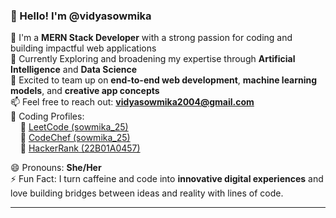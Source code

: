 ### 👋 Hello! I'm @vidyasowmika

🔭 I'm a **MERN Stack Developer** with a strong passion for coding and building impactful web applications  
🌱 Currently Exploring and broadening my expertise through **Artificial Intelligence** and **Data Science**  
💞️ Excited to team up on **end-to-end web development**, **machine learning models**, and **creative app concepts**  
📫 Feel free to reach out: **vidyasowmika2004@gmail.com**  
🧩 Coding Profiles:  
&nbsp;&nbsp;&nbsp;&nbsp;🔹 [LeetCode (sowmika_25)](https://leetcode.com/u/sowmika_25/)  
&nbsp;&nbsp;&nbsp;&nbsp;🔹 [CodeChef (sowmika_25)](https://www.codechef.com/users/sowmika_25)  
&nbsp;&nbsp;&nbsp;&nbsp;🔹 [HackerRank (22B01A0457)](https://www.hackerrank.com/profile/22B01A0457)

😄 Pronouns: **She/Her**  
⚡ Fun Fact: I turn caffeine and code into **innovative digital experiences** and love building bridges between ideas and reality with lines of code.


---

